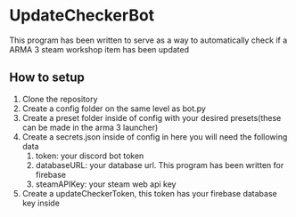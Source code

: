 # UpdateCheckerBot
This program has been written to serve as a way to automatically check if a ARMA 3 steam workshop item has been updated
## How to setup
1. Clone the repository
2. Create a config folder on the same level as bot.py
3. Create a preset folder inside of config with your desired presets(these can be made in the arma 3 launcher)
4. Create a secrets.json inside of config in here you will need the following data
    1. token: your discord bot token
    2. databaseURL: your database url. This program has been written for firebase
    3. steamAPIKey: your steam web api key
5. Create a updateCheckerToken, this token has your firebase database key inside